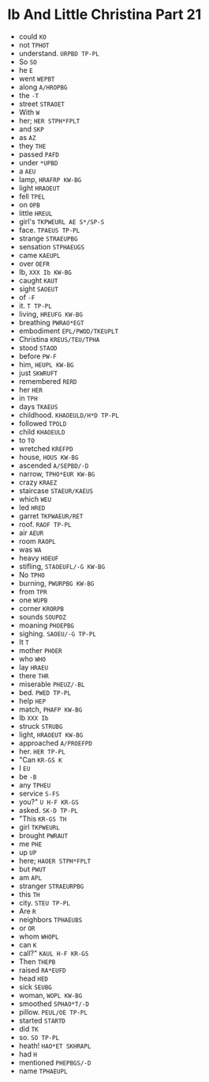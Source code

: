 # Ib And Little Christina Part 21

* could `KO`
* not `TPHOT`
* understand. `URPBD TP-PL`
* So `SO`
* he `E`
* went `WEPBT`
* along `A/HROPBG`
* the `-T`
* street `STRAOET`
* With `W`
* her; `HER STPH*FPLT`
* and `SKP`
* as `AZ`
* they `THE`
* passed `PAFD`
* under `*UPBD`
* a `AEU`
* lamp, `HRAFRP KW-BG`
* light `HRAOEUT`
* fell `TPEL`
* on `OPB`
* little `HREUL`
* girl's `TKPWEURL AE S*/SP-S`
* face. `TPAEUS TP-PL`
* strange `STRAEUPBG`
* sensation `STPHAEUGS`
* came `KAEUPL`
* over `OEFR`
* Ib, `XXX Ib KW-BG`
* caught `KAUT`
* sight `SAOEUT`
* of `-F`
* it. `T TP-PL`
* living, `HREUFG KW-BG`
* breathing `PWRAO*EGT`
* embodiment `EPL/PWOD/TKEUPLT`
* Christina `KREUS/TEU/TPHA`
* stood `STAOD`
* before `PW-F`
* him, `HEUPL KW-BG`
* just `SKWRUFT`
* remembered `RERD`
* her `HER`
* in `TPH`
* days `TKAEUS`
* childhood. `KHAOEULD/H*D TP-PL`
* followed `TPOLD`
* child `KHAOEULD`
* to `TO`
* wretched `KREFPD`
* house, `HOUS KW-BG`
* ascended `A/SEPBD/-D`
* narrow, `TPHO*EUR KW-BG`
* crazy `KRAEZ`
* staircase `STAEUR/KAEUS`
* which `WEU`
* led `HRED`
* garret `TKPWAEUR/RET`
* roof. `RAOF TP-PL`
* air `AEUR`
* room `RAOPL`
* was `WA`
* heavy `HOEUF`
* stifling, `STAOEUFL/-G KW-BG`
* No `TPHO`
* burning, `PWURPBG KW-BG`
* from `TPR`
* one `WUPB`
* corner `KRORPB`
* sounds `SOUPDZ`
* moaning `PHOEPBG`
* sighing. `SAOEU/-G TP-PL`
* It `T`
* mother `PHOER`
* who `WHO`
* lay `HRAEU`
* there `THR`
* miserable `PHEUZ/-BL`
* bed. `PWED TP-PL`
* help `HEP`
* match, `PHAFP KW-BG`
* Ib `XXX Ib`
* struck `STRUBG`
* light, `HRAOEUT KW-BG`
* approached `A/PROEFPD`
* her. `HER TP-PL`
* "Can `KR-GS K`
* I `EU`
* be `-B`
* any `TPHEU`
* service `S-FS`
* you?" `U H-F KR-GS`
* asked. `SK-D TP-PL`
* "This `KR-GS TH`
* girl `TKPWEURL`
* brought `PWRAUT`
* me `PHE`
* up `UP`
* here; `HAOER STPH*FPLT`
* but `PWUT`
* am `APL`
* stranger `STRAEURPBG`
* this `TH`
* city. `STEU TP-PL`
* Are `R`
* neighbors `TPHAEUBS`
* or `OR`
* whom `WHOPL`
* can `K`
* call?" `KAUL H-F KR-GS`
* Then `THEPB`
* raised `RA*EUFD`
* head `HED`
* sick `SEUBG`
* woman, `WOPL KW-BG`
* smoothed `SPHAO*T/-D`
* pillow. `PEUL/OE TP-PL`
* started `STARTD`
* did `TK`
* so. `SO TP-PL`
* heath! `HAO*ET SKHRAPL`
* had `H`
* mentioned `PHEPBGS/-D`
* name `TPHAEUPL`
